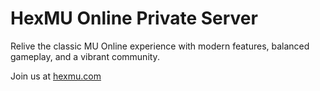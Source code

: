 # HexMU Online Private Server
Relive the classic MU Online experience
with modern features, balanced gameplay, and a vibrant community.

Join us at [hexmu.com](https://hexmu.com/)
